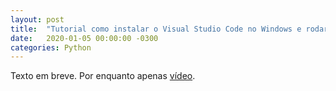 ```yaml
---
layout: post
title:  "Tutorial como instalar o Visual Studio Code no Windows e rodar código Python"
date:   2020-01-05 00:00:00 -0300
categories: Python
---
```

Texto em breve. Por enquanto apenas [vídeo](https://www.youtube.com/watch?v=Z12w7PZWc2E).

